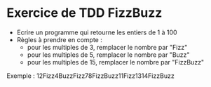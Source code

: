 # Exercice de TDD FizzBuzz

- Ecrire un programme qui retourne les entiers de 1 à 100
- Règles à prendre en compte :
    - pour les multiples de 3, remplacer le nombre par "Fizz"
    - pour les multiples de 5, remplacer le nombre par "Buzz"
    - pour les multiples de 15, remplacer le nombre par "FizzBuzz"

Exemple : 12Fizz4BuzzFizz78FizzBuzz11Fizz1314FizzBuzz
